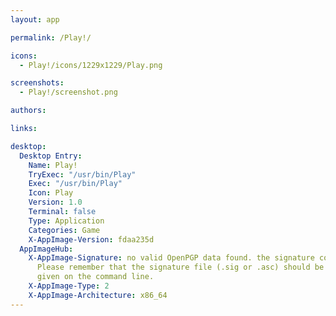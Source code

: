 ```yaml
---
layout: app

permalink: /Play!/

icons:
  - Play!/icons/1229x1229/Play.png

screenshots:
  - Play!/screenshot.png

authors:

links:

desktop:
  Desktop Entry:
    Name: Play!
    TryExec: "/usr/bin/Play"
    Exec: "/usr/bin/Play"
    Icon: Play
    Version: 1.0
    Terminal: false
    Type: Application
    Categories: Game
    X-AppImage-Version: fdaa235d
  AppImageHub:
    X-AppImage-Signature: no valid OpenPGP data found. the signature could not be verified.
      Please remember that the signature file (.sig or .asc) should be the first file
      given on the command line.
    X-AppImage-Type: 2
    X-AppImage-Architecture: x86_64
---
```

